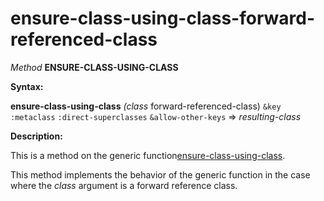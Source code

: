 ensure-class-using-class-forward-referenced-class
=================================================

*Method* **ENSURE-CLASS-USING-CLASS**

**Syntax:**

**ensure-class-using-class** *(class* forward-referenced-class) `&key` `:metaclass` `:direct-superclasses` `&allow-other-keys` => *resulting-class*

**Description:**

This is a method on the generic function[ensure-class-using-class](/docs/meta-object-protocol/ensure-class-using-class).

This method implements the behavior of the generic function in the case where the *class* argument is a forward reference class.
